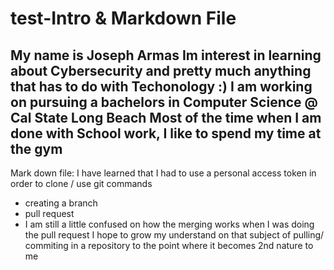 # test-Intro & Markdown File
My name is Joseph Armas
Im interest in learning about Cybersecurity and pretty much anything that has to do with Techonology :)
I am working on pursuing a bachelors in Computer Science @ Cal State Long Beach 
Most of the time when I am done with School work, I like to spend my  time at the gym
------------------------------------------------------------------
Mark down file:
I have learned that I had to use a personal access token in order to clone / use git commands
- creating a branch 
- pull request
- I am still a little confused on how the merging works when I was doing the pull request 
I hope to grow my understand on that subject of pulling/ commiting in a repository to the point where it becomes 2nd nature to me 

